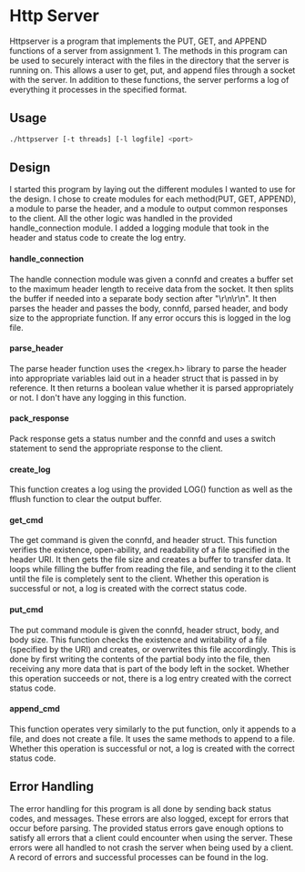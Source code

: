# Http Server
Httpserver is a program that implements the PUT, GET, and APPEND functions of a server from assignment 1. The methods in this program can be used to securely interact with the files in the directory that the server is running on. This allows a user to get, put, and append files through a socket with the server. In addition to these functions, the server performs a log of everything it processes in the specified format.

## Usage

```bash
./httpserver [-t threads] [-l logfile] <port>
```

## Design
I started this program by laying out the different modules I wanted to use for the design. I chose to create modules for each method(PUT, GET, APPEND),  a module to parse the header, and a module to output common responses to the client. All the other logic was handled in the provided handle_connection module. I added a logging module that took in the header and status code to create the log entry.

#### handle_connection
The handle connection module was given a connfd and creates a buffer set to the maximum header length to receive data from the socket. It then splits the buffer if needed into a separate body section after "\r\n\r\n". It then parses the header and passes the body, connfd, parsed header, and body size to the appropriate function. If any error occurs this is logged in the log file.
#### parse_header
The parse header function uses the <regex.h> library to parse the header into appropriate variables laid out in a header struct that is passed in by reference. It then returns a boolean value whether it is parsed appropriately or not. I don't have any logging in this function.  
#### pack_response
Pack response gets a status number and the connfd and uses a switch statement to send the appropriate response to the client.
#### create_log
This function creates a log using the provided LOG() function as well as the fflush function to clear the output buffer.
#### get_cmd
The get command is given the connfd, and header struct. This function verifies the existence, open-ability, and readability of a file specified in the header URI. It then gets the file size and creates a buffer to transfer data. It loops while filling the buffer from reading the file, and sending it to the client until the file is completely sent to the client. Whether this operation is successful or not, a log is created with the correct status code.
#### put_cmd
The put command module is given the connfd, header struct, body, and body size. This function checks the existence and writability of a file (specified by the URI) and creates, or overwrites this file accordingly. This is done by first writing the contents of the partial body into the file, then receiving any more data that is part of the body left in the socket. Whether this operation succeeds or not, there is a log entry created with the correct status code.
#### append_cmd
This function operates very similarly to the put function, only it appends to a file, and does not create a file. It uses the same methods to append to a file. Whether this operation is successful or not, a log is created with the correct status code.
## Error Handling
The error handling for this program is all done by sending back status codes, and messages. These errors are also logged, except for errors that occur before parsing. The provided status errors gave enough options to satisfy all errors that a client could encounter when using the server. These errors were all handled to not crash the server when being used by a client. A record of errors and successful processes can be found in the log. 
